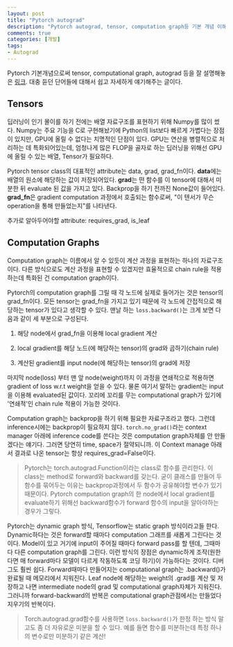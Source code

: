 ```yaml
---
layout: post
title: "Pytorch autograd"
description: "Pytorch autograd, tensor, computation graph등 기본 개념 이해하기"
comments: true
categories: [개발]
tags:
- Autograd
---
```


Pytorch 기본개념으로써 tensor, computational graph, autograd 등을 잘 설명해놓은 [링크](https://www.kdnuggets.com/2018/04/getting-started-pytorch-understanding-automatic-differentiation.html). 대충 듣던 단어들에 대해서 쉽고 자세하게 얘기해주는 글이다.



## Tensors 

딥러닝이 인기 몰이를 하기 전에는 배열 자료구조를 표현하기 위해 Numpy를 많이 썼다. Numpy는 주요 기능을 C로 구현해놨기에 Python의 list보다 빠르게 가볍다는 장점이 있지만, GPU에 올릴 수 없다는 치명적인 단점이 있다. GPU는 연산을 병렬적으로 처리하는 데 특화되어있는데, 엄청나게 많은 FLOP을 골자로 하는 딥러닝을 위해선 GPU에 올릴 수 있는 배열, Tensor가 필요하다. 

Pytorch tensor class의 대표적인 attribute는 data, grad, grad_fn이다. **data**에는 배열의 원소에 해당하는 값이 저장되어있다. **grad**는 떤 함수를 이 tensor에 대해서 미분한 뒤 evaluate 된 값을 가지고 있다. Backprop을 하기 전까진 None값이 들어있다. **grad_fn**은 gradient computation 과정에서 호출되는 함수로써, "이 텐서가 무슨 operation을 통해 만들었는지"를 나타낸다.

추가로 알아두어야할 attribute: requires_grad, is_leaf



## Computation Graphs

Computation graph는 이름에서 알 수 있듯이 계산 과정을 표현하는 하나의 자료구조이다. 다른 방식으로도 계산 과정을 표현할 수 있겠지만 효율적으로 chain rule을 적용하는데 특화된 건 computation graph이다. 

Pytorch의 computation graph를 그릴 때 각 노드에 실제로 들어가는 것은 tensor의 grad_fn이다. 모든 tensor는 grad_fn을 가지고 있기 때문에 각 노드에 간접적으로 해당하는 tensor가 있다고 생각할 수 있다. 맨날 하는 ```loss.backward()```는 크게 보면 다음과 같이 세 부분으로 구성된다. 

1. 해당 node에서  grad_fn을 이용해 local gradient 계산 

1.  local gradient를 해당 노드(에 해당하는 tensor)의 grad와 곱하기(chain rule) 

1. 계산된 gradient를 input node(에 해당하는 tensor)의 grad에 저장

마지막 node(loss) 부터 맨 앞 node(weight)까지 이 과정을 연쇄적으로 적용하면 gradient of loss w.r.t weight을 얻을 수 있다. 물론 여기서 말하는 gradient는 input을 이용해 evaluated된 값이다. 꼬리에 꼬리를 무는 computational graph가 있기에 '연쇄적'인 chain rule 적용이 가능한 것이다.

Computation graph는 backprop을 하기 위해 필요한 자료구조라고 했다. 그런데 inference시에는 backprop이 필요하지 않다. ```torch.no_grad()```라는 context manager 아래에 inference code를 쓴다는 것은 computation graph자체를 안 만들겠다는 얘기다. 그러면 당연히 time, space가 절약되니까. 이 Context manage 아래서 결과로 나온 tensor는 항상 requires_grad=False이다. 

> Pytorch는 torch.autograd.Function이라는 class로 함수를 관리한다. 이 class는 method로 forward와 backward를 갖는다. 굳이 클래스를 만들어 두 함수를 묶어두는 이유는 backprop과정에서 두 함수가 공유해야할 변수가 있기 때문이다. Pytorch computation graph의 한 node에서 local gradient를 evaluate하기 위해선 backward함수가 forward 함수의 input을 알아야하는 경우가 그렇다.

Pytorch는 dynamic graph 방식, Tensorflow는 static graph 방식이라고들 한다. Dynamic하다는 것은 forward할 때마다 computation 그래프를 새롭게 그린다는 것이다. Model이 있고 거기에 input이 주어질 때마다 forward pass를 할 텐데, 그때마다 다른 computation graph를 그린다. 이런 방식의 장점은 dynamic하게 조작(원한다면 매 forward마다 모델이 다르게 작동하도록 코딩 하기)이 가능하다는 것이다. 디버그도 훨씬 쉽다. Forward때마다 만들어지는 computational graph는 .backward()가 완료될 때 메모리에서 지워진다. Leaf node에 해당하는 weight의 .grad를 계산 및 저장하고 나면 intermediate node의 grad 및 computational graph자체가 지워진다. 그러니까 forward-backward의 반복은 computational graph관점에서는 만들었다 지우기의 반복이다. 

> Torch.autograd.grad함수를 사용하면 ```loss.backward()```가 한정 하는 방식 말고도 좀 더 자유로운 미분을 할 수 있다. 예를 들면 함수를 미분하는데 특정 하나의 변수로만 미분하기 같은 계산! 

